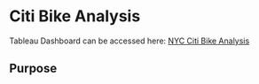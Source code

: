 # Citi Bike Analysis

Tableau Dashboard can be accessed here: [NYC Citi Bike Analysis](https://public.tableau.com/views/NYCCitiBikeAnalysis_16686695380810/Story1?:language=en-US&:display_count=n&:origin=viz_share_link)

## Purpose

